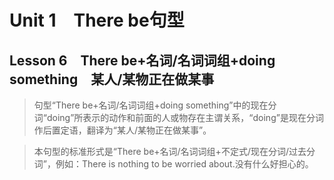 ﻿ # Unit 1　There be句型
 ## Lesson 6　There be+名词/名词词组+doing something　某人/某物正在做某事
 
> 句型“There be+名词/名词词组+doing something”中的现在分词“doing”所表示的动作和前面的人或物存在主谓关系，“doing”是现在分词作后置定语，翻译为“某人/某物正在做某事”。

> 本句型的标准形式是“There be+名词/名词词组+不定式/现在分词/过去分词”，例如：There is nothing to be worried about.没有什么好担心的。


 